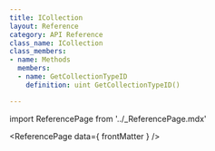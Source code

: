 ```yaml
---
title: ICollection
layout: Reference
category: API Reference
class_name: ICollection
class_members:
- name: Methods
  members:
  - name: GetCollectionTypeID
    definition: uint GetCollectionTypeID()

---
```

import ReferencePage from '../_ReferencePage.mdx'

<ReferencePage data={ frontMatter } />
